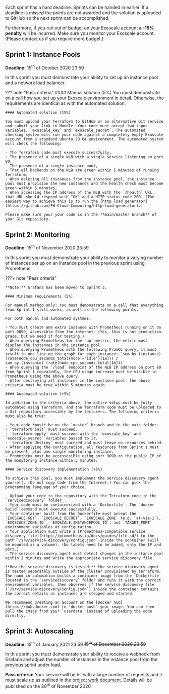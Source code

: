 Each sprint has a hard deadline. Sprints can be handed in earlier. If a deadline is missed the points are not awarded and the solution is uploaded to GitHub so the next sprint can be accomplished.

Furthermore, if you run out of budget on your Exoscale account **a -15% penalty** will be incurred. Make sure you monitor your Exoscale account. (Please contact us if you require more budget.) 

## Sprint 1: Instance Pools

**Deadline:** 15<sup>th</sup> of October 2020 23:59

In this sprint you must demonstrate your ability to set up an instance pool and a network load balancer.

??? note "Pass criteria"
    #### Manual solution (5%)
    You must demonstrate on a call how you set up your Exoscale environment in detail. Otherwise, the requirements are identical as with the automated solution.
    
    #### Automated solution (15%)

    You must upload your Terraform to GitHub or an alternative Git service and submit your link in Moodle. Your code must accept two input variables, `exoscale_key` and `exoscale_secret`. The automated checking system will run your code against a completely empty Exoscale account from a standard Ubuntu 20.04 environment. The automated system will check the following:

    - The Terraform code must execute successfully,
    - The presence of a single NLB with a single service listening on port 80,
    - The presence of a single instance pool,
    - That all backends on the NLB are green within 5 minutes of running Terraform,
    - When deleting all instances from the instance pool, the instance pool must provision the new instances and the health check must become green within 5 minutes,
    - When accessing the IP address of the NLB with the `/health` URL, that URL should respond with "OK" and a HTTP status code 200. (The easiest way to achieve this is to run the [http load generator](https://github.com/FH-Cloud-Computing/http-load-generator).)
    
    Please make sure your your code is in the **main/master branch** of your Git repository.

## Sprint 2: Monitoring

**Deadline:** 15<sup>th</sup> of November 2020 23:59

In this sprint you must demonstrate your ability to monitor a varying number of instances set up on an instance pool in the previous sprint using Prometheus.

???+ note "Pass criteria"

    **Note:** Grafana has been moved to Sprint 3.

    #### Minimum requirements (5%)
    
    For manual method only: You must demonstrate on a call that everything from Sprint 1 still works, as well as the following points.
    
    For both manual and automated systems:
    
    - You must create one extra instance with Prometheus running on it on port 9090, accessible from the internet. (Yes, this is not production-grade, but we need it for testing.)
    - When querying Prometheus for the `up` metric, the metric must display the instances in the instance pool.
    - When querying Prometheus with the following PromQL query, it must result in one line on the graph for each instance: `sum by (instance) (rate(node_cpu_seconds_total{mode!="idle"}[1m])) /
    sum by (instance) (rate(node_cpu_seconds_total[1m]))`
    - When querying the `/load` endpoint of the NLB IP address on port 80 from Sprint 1 repeatedly, the CPU usage increase must be visible in Prometheus using the above query.
    - After destroying all instances in the instance pool, the above criteria must be true within 5 minutes again.

    #### Automated solution (+5%)
    
    In addition to the criteria above, the entire setup must be fully automated using Terraform, and the Terraform code must be uploaded to a Git repository accessible by the lecturers. The following criteria must also be true:
    
    - Your code *must* be on the `master` branch and in the main folder.
    - `terraform init` must succeed.
    - `terraform apply` must succeed with the `exoscale_key` and `exoscale_secret` variables passed to it.
    - `terraform destroy` must succeed and must leave no resources behind.
    - After applying the configuration, all resources from Sprint 1 must be present, plus one single monitoring instance.
    - Prometheus must be accessesible using port 9090 on the public IP of the monitoring instance within 5 minutes.
    
    #### Service discovery implementation (+5%)
    
    To achieve this goal, you must implement the service discovery agent yourself. (Do not copy code from the Internet.) You can pick the programming language of your choice.
    
    - Upload your code to the repository with the Terraform code in the `servicediscovery` folder.
    - Your code must be containerized with a `Dockerfile`. The `docker build` command must execute successfully.
    - Your container built from the Dockerfile must accept the `EXOSCALE_KEY`, `EXOSCALE_SECRET`, `EXOSCALE_ZONE` (e.g. `at-vie-1`), `EXOSCALE_ZONE_ID`, `EXOSCALE_INSTANCEPOOL_ID`, and `TARGET_PORT` environment variables as configuration.
    - Your application must write a [Prometheus-compatible service discovery file](https://prometheus.io/docs/guides/file-sd/) to the path `/srv/service-discovery/config.json` inside the container (will be mounted as a volume). (No labels need to be added, only the IP and port.)
    - The service discovery agent must detect changes in the instance pool within 2 minutes and write the appropriate service discovery file.
    
    **How the service discovery is tested:** the service discovery agent is tested separately outside of the cluster provisioned by Terraform. The hand in automation builds a container image from the `Dockerfile` located in the `servicediscovery` folder and runs it with the correct environment variables, then observes if the service discovery file (`/srv/service-discovery/config.json`) inside the container contains the correct details as instances are stopped and started.
    
    We recommend creating an account on the [Docker hub](https://hub.docker.com) to `docker push` your image. You can then pull the image from your `userdata` instead of uploading the code directly.

## Sprint 3: Autoscaling

**Deadline:** 15<sup>th</sup> of January 2021 23:59 <strike>15<sup>th</sup> of December 2020 23:59</strike>

In this sprint you must demonstrate your ability to receive a webhook from Grafana and adjust the number of instances in the instance pool from the previous sprint under load.

**Pass criteria:** Your service will be hit with a large number of requests and it must scale up as outlined in the [project work document](/projectwork). Details will be published on the 20<sup>th</sup> of November 2020
